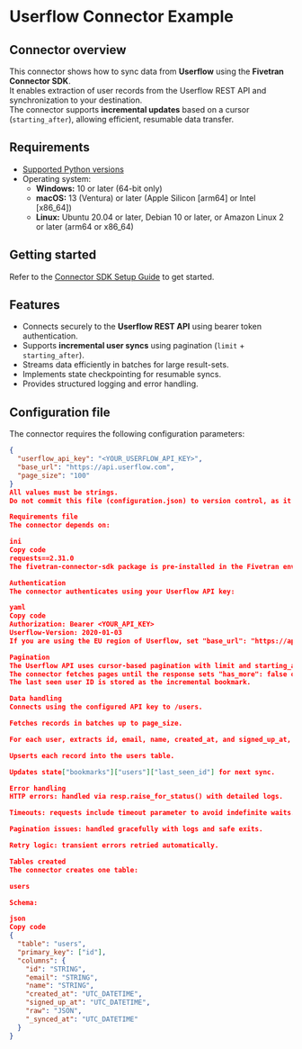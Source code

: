 # **Userflow Connector Example**

## **Connector overview**
This connector shows how to sync data from **Userflow** using the **Fivetran Connector SDK**.  
It enables extraction of user records from the Userflow REST API and synchronization to your destination.  
The connector supports **incremental updates** based on a cursor (`starting_after`), allowing efficient, resumable data transfer.

## **Requirements**
* [Supported Python versions](https://github.com/fivetran/fivetran_connector_sdk/blob/main/README.md#requirements)  
* Operating system:
  * **Windows:** 10 or later (64-bit only)
  * **macOS:** 13 (Ventura) or later (Apple Silicon [arm64] or Intel [x86_64])
  * **Linux:** Ubuntu 20.04 or later, Debian 10 or later, or Amazon Linux 2 or later (arm64 or x86_64)

## **Getting started**
Refer to the [Connector SDK Setup Guide](https://fivetran.com/docs/connectors/connector-sdk/setup-guide) to get started.

## **Features**
- Connects securely to the **Userflow REST API** using bearer token authentication.  
- Supports **incremental user syncs** using pagination (`limit` + `starting_after`).  
- Streams data efficiently in batches for large result-sets.  
- Implements state checkpointing for resumable syncs.  
- Provides structured logging and error handling.

## **Configuration file**
The connector requires the following configuration parameters:
```json
{
  "userflow_api_key": "<YOUR_USERFLOW_API_KEY>",
  "base_url": "https://api.userflow.com",
  "page_size": "100"
}
All values must be strings.
Do not commit this file (configuration.json) to version control, as it contains sensitive credentials.

Requirements file
The connector depends on:

ini
Copy code
requests==2.31.0
The fivetran-connector-sdk package is pre-installed in the Fivetran environment, so do not include it in requirements.txt.

Authentication
The connector authenticates using your Userflow API key:

yaml
Copy code
Authorization: Bearer <YOUR_API_KEY>
Userflow-Version: 2020-01-03
If you are using the EU region of Userflow, set "base_url": "https://api.eu.userflow.com"

Pagination
The Userflow API uses cursor-based pagination with limit and starting_after.
The connector fetches pages until the response sets "has_more": false or next_page_url stops.
The last seen user ID is stored as the incremental bookmark.

Data handling
Connects using the configured API key to /users.

Fetches records in batches up to page_size.

For each user, extracts id, email, name, created_at, and signed_up_at, and stores the entire JSON payload in a raw column.

Upserts each record into the users table.

Updates state["bookmarks"]["users"]["last_seen_id"] for next sync.

Error handling
HTTP errors: handled via resp.raise_for_status() with detailed logs.

Timeouts: requests include timeout parameter to avoid indefinite waits.

Pagination issues: handled gracefully with logs and safe exits.

Retry logic: transient errors retried automatically.

Tables created
The connector creates one table:

users

Schema:

json
Copy code
{
  "table": "users",
  "primary_key": ["id"],
  "columns": {
    "id": "STRING",
    "email": "STRING",
    "name": "STRING",
    "created_at": "UTC_DATETIME",
    "signed_up_at": "UTC_DATETIME",
    "raw": "JSON",
    "_synced_at": "UTC_DATETIME"
  }
}